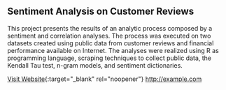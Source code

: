 ## Sentiment Analysis on Customer Reviews

This project presents the results of an analytic process composed by a sentiment and correlation analyses. The process was executed on two datasets created using public data from customer reviews and financial performance available on Internet. The analyses were realized using R as programming language, scraping techniques to collect public data, the Kendall Tau test, n-gram models, and sentiment dictionaries.

[Visit Website](https://saulventura.github.io/Sentiment-Analysis/){:target="_blank" rel="noopener"}
<a href="http://example.com" target="_blank">http://example.com</a>
